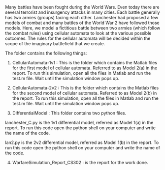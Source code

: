 Many battles have been fought during the World Wars. Even today there are several terrorist and insurgency attacks in many cities. Each battle generally has two armies (groups) facing each other. Lanchester had proposed a few models of combat and many battles of the World War 2 have followed those models. Here, we model a fictitious battle between two armies (which follow the combat rules) using cellular automata to look at the various possible outcomes. The rules for the cellular automata  will be decided within the scope of the imaginary battlefield that we create.

The folder contains the following things:

1) CellularAutomata-1v1 : This is the folder which contains the Matlab files for the first model of cellular automata. Referred to as Model 2(a) in the report. To run this simulation, open all the files in Matlab and run the test.m file. Wait until the simulation window pops up. 

2) CellularAutomata-2v2 : This is the folder which contains the Matlab files for the second model of cellular automata. Referred to as Model 2(b) in the report. To run this simulation, open all the files in Matlab and run the test.m file. Wait until the simulation window pops up.

3) DifferentialModel : This folder contains two python files. 

lanchester_C.py is the 1v1 differential model, referred as Model 1(a) in the report. To run this code open the python shell on your computer and write the name of the code. 

lan2.py is the 2v2 differential model, referred as Model 1(b) in the report. To run this code open the python shell on your computer and write the name of the code.

4) WarfareSimulation_Report_CS302 : is the report for the work done.
